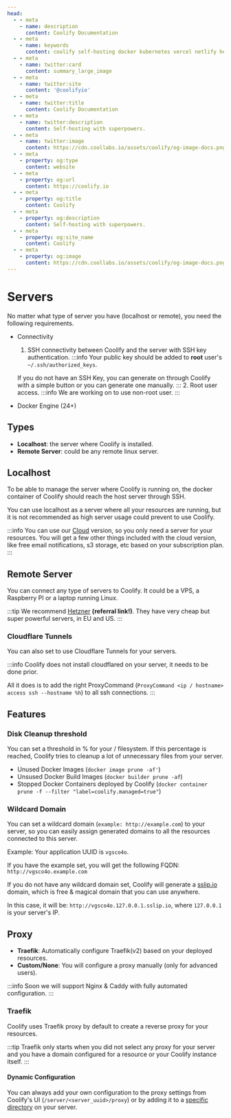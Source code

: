 ```yaml
---
head:
  - - meta
    - name: description
      content: Coolify Documentation
  - - meta
    - name: keywords
      content: coolify self-hosting docker kubernetes vercel netlify heroku render digitalocean aws gcp azure
  - - meta
    - name: twitter:card
      content: summary_large_image
  - - meta
    - name: twitter:site
      content: '@coolifyio'
  - - meta
    - name: twitter:title
      content: Coolify Documentation
  - - meta
    - name: twitter:description
      content: Self-hosting with superpowers.
  - - meta
    - name: twitter:image
      content: https://cdn.coollabs.io/assets/coolify/og-image-docs.png
  - - meta
    - property: og:type
      content: website
  - - meta
    - property: og:url
      content: https://coolify.io
  - - meta
    - property: og:title
      content: Coolify
  - - meta
    - property: og:description
      content: Self-hosting with superpowers.
  - - meta
    - property: og:site_name
      content: Coolify
  - - meta
    - property: og:image
      content: https://cdn.coollabs.io/assets/coolify/og-image-docs.png
---
```

# Servers
No matter what type of server you have (localhost or remote), you need the following requirements.

- Connectivity
  1. SSH connectivity between Coolify and the server with SSH key authentication.
   :::info
   Your public key should be added to **root** user's `~/.ssh/authorized_keys`.

   If you do not have an SSH Key, you can generate on through Coolify with a simple button or you can generate one manually.
   :::
  2. Root user access.
   :::info
   We are working on to use non-root user.
   :::
- Docker Engine (24+)
   
## Types
- **Localhost**: the server where Coolify is installed.
- **Remote Server**: could be any remote linux server.

## Localhost
To be able to manage the server where Coolify is running on, the docker container of Coolify should reach the host server through SSH.

You can use localhost as a server where all your resources are running, but it is not recommended as high server usage could prevent to use Coolify.

:::info
You can use our [Cloud](https://app.coolify.io) version, so you only need a server for your resources. You will get a few other things included with the cloud version, like free email notifications, s3 storage, etc based on your subscription plan.
:::

   
## Remote Server
You can connect any type of servers to Coolify. It could be a VPS, a Raspberry PI or a laptop running Linux.

:::tip
We recommend [Hetzner](https://hetzner.cloud/?ref=VBVO47VycYLt) **(referral link!)**. They have very cheap but super powerful servers, in EU and US.
:::

### Cloudflare Tunnels
You can also set to use Cloudflare Tunnels for your servers.

:::info
Coolify does not install cloudflared on your server, it needs to be done prior.

All it does is to add the right ProxyCommand (`ProxyCommand <ip / hostname> access ssh --hostname %h`) to all ssh connections.
:::


## Features
### Disk Cleanup threshold 
You can set a threshold in % for your / filesystem. If this percentage is reached, Coolify tries to cleanup a lot of unnecessary files from your server.

- Unused Docker Images (`docker image prune -af'`)
- Unsused Docker Build Images (`docker builder prune -af`)
- Stopped Docker Containers deployed by Coolify (`docker container prune -f --filter "label=coolify.managed=true"`)

### Wildcard Domain
You can set a wildcard domain (`example: http://example.com`) to your server, so you can easily assign generated domains to all the resources connected to this server.

Example: Your application UUID is `vgsco4o`.

If you have the example set, you will get the following FQDN: `http://vgsco4o.example.com`

If you do not have any wildcard domain set, Coolify will generate a [sslip.io](https://sslip.io) domain, which is free & magical domain that you can use anywhere. 

In this case, it will be: `http://vgsco4o.127.0.0.1.sslip.io`, where `127.0.0.1` is your server's IP.
## Proxy
- **Traefik**: Automatically configure Traefik(v2) based on your deployed resources.
- **Custom/None**: You will configure a proxy manually (only for advanced users).

:::info
Soon we will support Nginx & Caddy with fully automated configuration.
:::

### Traefik
Coolify uses Traefik proxy by default to create a reverse proxy for your resources.

:::tip
Traefik only starts when you did not select any proxy for your server and you have a domain configured for a resource or your Coolify instance itself. 
:::

#### Dynamic Configuration
You can always add your own configuration to the proxy settings from Coolify's UI (`/server/<server_uuid>/proxy`) or by adding it to a [specific directory](/no-vendor-lock-in.md#persistent-directories) on your server.
